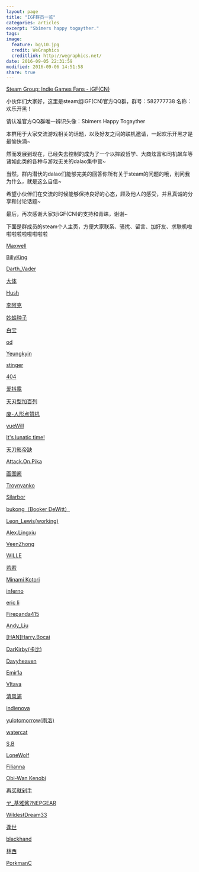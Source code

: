 ```yaml
---
layout: page
title: "IGF群员一览"
categories: articles
excerpt: "Sbimers happy togayther."
tags: 
image:
  feature: bg\10.jpg
  credit: WeGraphics
  creditlink: http://wegraphics.net/
date: 2016-09-05 22:31:59
modified: 2016-09-06 14:51:58
share: true
---
```


[Steam Group: Indie Games Fans - iGF(CN)](http://steamcommunity.com/groups/indiegamesfans)

小伙伴们大家好，这里是steam组iGF(CN)官方QQ群，群号：582777738 名称：欢乐开黑！

请认准官方QQ群唯一辨识头像：Sbimers Happy Togayther

本群用于大家交流游戏相关的话题，以及好友之间的联机邀请，一起欢乐开黑才是最愉快滴~

然而发展到现在，已经失去控制的成为了一个以摔跤哲学、大商炫富和司机飙车等诸如此类的各种与游戏无关的dalao集中营~

当然，群内潜伏的dalao们能够完美的回答你所有关于steam的问题的哦，别问我为什么，就是这么自信~

希望小伙伴们在交流的时候能够保持良好的心态，顾及他人的感受，并且真诚的分享和讨论话题~

最后，再次感谢大家对iGF(CN)的支持和青睐，谢谢~

下面是群成员的steam个人主页，方便大家联系、骚扰、留言、加好友、求联机啦啦啦啦啦啦啦啦啦

[Maxwell](http://steamcommunity.com/profiles/76561198161052578/)

[BillyKing](http://steamcommunity.com/profiles/76561198131384915)

[Darth_Vader](http://steamcommunity.com/profiles/76561198126545924)

[大体](http://steamcommunity.com/profiles/76561198123333546)

[Hush](http://steamcommunity.com/profiles/76561198152618007)

[李阿克](http://steamcommunity.com/profiles/76561198246508456)

[妙蛤种子](http://steamcommunity.com/profiles/76561198257430625)

[白宝](http://steamcommunity.com/profiles/76561198202852910)

[od](http://steamcommunity.com/profiles/76561198271792984)

[Yeungkyin](http://steamcommunity.com/profiles/76561198222041896)

[stinger](http://steamcommunity.com/profiles/76561198262506468)

[404](http://steamcommunity.com/profiles/76561198192037234)

[爱抖露](http://steamcommunity.com/profiles/76561198086621329)

[天刃型加百列](http://steamcommunity.com/profiles/76561198220885004)

[废-人形点赞机](http://steamcommunity.com/profiles/76561198003766939)

[yueWill](http://steamcommunity.com/profiles/76561198084529052)

[It's lunatic time!](http://steamcommunity.com/profiles/76561198099148059)

[天刀影帝缺](http://steamcommunity.com/profiles/76561198183959211)

[Attack.On.Pika](http://steamcommunity.com/profiles/76561198104963431)

[画图酱](http://steamcommunity.com/profiles/76561198157124608)

[Troynyanko](http://steamcommunity.com/profiles/76561198239804096)

[Silarbor](http://steamcommunity.com/profiles/76561198179292815)

[bukong（Booker DeWitt）](http://steamcommunity.com/profiles/76561198259246910)

[Leon_Lewis(working)](http://steamcommunity.com/profiles/76561198107023662)

[Alex.Lingxiu](http://steamcommunity.com/profiles/76561198182630174)

[VeenZhong](http://steamcommunity.com/profiles/76561198247242474)

[WILLE](http://steamcommunity.com/profiles/76561198103457777)

[若若](http://steamcommunity.com/profiles/76561198114321455)

[Minami Kotori](http://steamcommunity.com/profiles/76561198143968794)

[inferno](http://steamcommunity.com/profiles/76561198094443333)

[eric li](http://steamcommunity.com/profiles/76561198168796916)

[Firepanda415](http://steamcommunity.com/profiles/76561198130801995)

[Andy_Liu](http://steamcommunity.com/profiles/76561198156324911)

[[HAN]Harry.Bocai](http://steamcommunity.com/profiles/76561198161280139)

[DarKirby(卡比)](http://steamcommunity.com/profiles/76561198199108706)

[Davyheaven](http://steamcommunity.com/profiles/76561198254243704)

[Emir1a](http://steamcommunity.com/profiles/76561198110469534)

[Vltava](http://steamcommunity.com/profiles/76561198308936098)

[清风浦](http://steamcommunity.com/profiles/76561198177016299)

[indienova](http://steamcommunity.com/profiles/76561198142236390)

[yulotomorrow(雨洛)](http://steamcommunity.com/profiles/76561198263401267)

[watercat](http://steamcommunity.com/profiles/76561198203025715)

[S.B](http://steamcommunity.com/profiles/76561198103165702)

[LoneWolf](http://steamcommunity.com/profiles/76561198064009984)

[Filianna](http://steamcommunity.com/profiles/76561198125664030)

[Obi-Wan Kenobi](http://steamcommunity.com/profiles/76561198144629189)

[再买就剁手](http://steamcommunity.com/profiles/76561198263051960)

[ヤ_基雅酱?NEPGEAR](http://steamcommunity.com/profiles/76561198163131576)

[WildestDream33](http://steamcommunity.com/profiles/76561198322961924)

[逢世](http://steamcommunity.com/profiles/76561198096478106)

[blackhand](http://steamcommunity.com/profiles/76561198059646331)

[林西](http://steamcommunity.com/profiles/76561198255618364)

[PorkmanC](http://steamcommunity.com/profiles/76561198080230645)